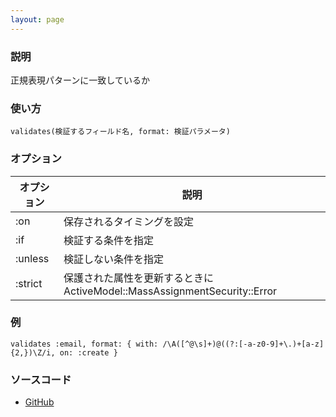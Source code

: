 ```yaml
---
layout: page
---
```

### 説明
正規表現パターンに一致しているか

### 使い方
    validates(検証するフィールド名, format: 検証パラメータ)

### オプション

オプション   | 説明
------- | ---------------------------------------------------------
:on     | 保存されるタイミングを設定
:if     | 検証する条件を指定
:unless | 検証しない条件を指定
:strict | 保護された属性を更新するときにActiveModel::MassAssignmentSecurity::Error

### 例
    validates :email, format: { with: /\A([^@\s]+)@((?:[-a-z0-9]+\.)+[a-z]{2,})\Z/i, on: :create }

### ソースコード
* [GitHub](https://github.com/rails/rails/blob/f33d52c95217212cbacc8d5e44b5a8e3cdc6f5b3/activemodel/lib/active_model/validations/validates.rb#L105)